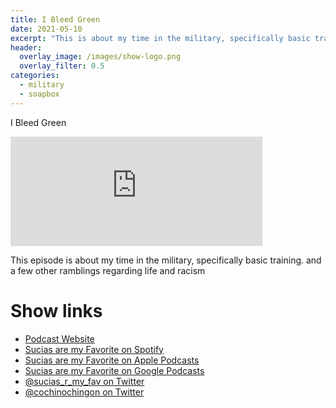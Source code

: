 ```yaml
---
title: I Bleed Green
date: 2021-05-10
excerpt: "This is about my time in the military, specifically basic training. and a few other ramblings regarding life and racism"
header:
  overlay_image: /images/show-logo.png
  overlay_filter: 0.5
categories:
  - military
  - soapbox
---
```


I Bleed Green

<iframe src="https://open.spotify.com/embed-podcast/episode/0BXTf1NHLaqintf27zSjXv" width="80%" height="175" frameborder="0" allowtransparency="true" allow="encrypted-media"></iframe>

This episode is about my time in the military, specifically basic training. and a few other ramblings regarding life and racism

# Show links

* <i class=fas fa-link></i> [Podcast Website](https://sucias.xyz)
* <i class=fab fa-spotify></i> [Sucias are my Favorite on Spotify](https://open.spotify.com/show/3XjoipCU3QzeIaQAAQpBdW)
* <i class=fas fa-podcast></i> [Sucias are my Favorite on Apple Podcasts](https://podcasts.apple.com/us/podcast/sucias-are-my-favorite/id1548173787)
* <i class=fab fa-google-play></i> [Sucias are my Favorite on Google Podcasts](https://podcasts.google.com/feed/aHR0cHM6Ly9hbmNob3IuZm0vcy80MjI0YzYzYy9wb2RjYXN0L3Jzcw==)
* <i class=fab fa-twitter></i> [@sucias_r_my_fav on Twitter](https://twitter.com/sucias_r_my_fav)
* <i class=fab fa-twitter></i> [@cochinochingon on Twitter](https://twitter.com/cochinochingon)
